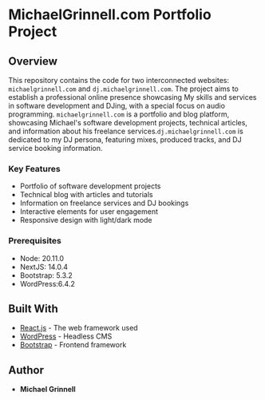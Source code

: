 # MichaelGrinnell.com Portfolio Project

## Overview

This repository contains the code for two interconnected websites: `michaelgrinnell.com` and `dj.michaelgrinnell.com`. The project aims to establish a professional online presence showcasing My skills and services in software development and DJing, with a special focus on audio programming. 
`michaelgrinnell.com` is a portfolio and blog platform, showcasing Michael's software development projects, technical articles, and information about his freelance services.`dj.michaelgrinnell.com` is dedicated to my DJ persona, featuring mixes, produced tracks, and DJ service booking information.

### Key Features
- Portfolio of software development projects
- Technical blog with articles and tutorials
- Information on freelance services and DJ bookings
- Interactive elements for user engagement
- Responsive design with light/dark mode

### Prerequisites
- Node: 20.11.0
- NextJS: 14.0.4
- Bootstrap: 5.3.2
- WordPress:6.4.2

## Built With
- [React.js](https://reactjs.org/) - The web framework used
- [WordPress](https://wordpress.org/) - Headless CMS
- [Bootstrap](https://getbootstrap.com/) - Frontend framework


## Author
- **Michael Grinnell**
